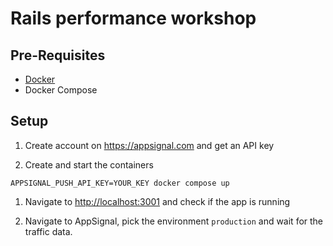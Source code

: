 # Rails performance workshop

## Pre-Requisites

- [Docker](https://docs.docker.com/desktop/mac/install/)
- Docker Compose

## Setup

1. Create account on https://appsignal.com and get an API key

1. Create and start the containers

```shell
APPSIGNAL_PUSH_API_KEY=YOUR_KEY docker compose up
```

1. Navigate to [http://localhost:3001](http://localhost:3001) and check if the app is running

1. Navigate to AppSignal, pick the environment `production` and wait for the traffic data.
